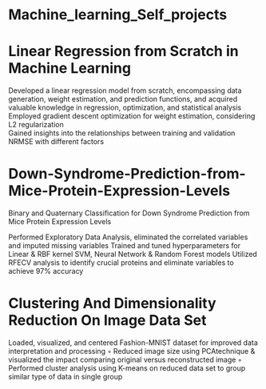 # Machine_learning_Self_projects
#  Linear Regression from Scratch in Machine Learning

Developed a linear regression model from scratch, encompassing data generation, weight estimation, and prediction functions, and acquired valuable knowledge in regression, optimization, and statistical analysis
Employed gradient descent optimization for weight estimation, considering L2 regularization \
Gained insights into the relationships between training and validation NRMSE with different factors



#  Down-Syndrome-Prediction-from-Mice-Protein-Expression-Levels
 Binary and Quaternary Classification for Down Syndrome Prediction from Mice Protein Expression Levels

Performed Exploratory Data Analysis, eliminated the correlated variables and imputed missing variables
Trained and tuned hyperparameters for Linear & RBF kernel SVM, Neural Network & Random Forest models
Utilized RFECV analysis to identify crucial proteins and eliminate variables to achieve 97% accuracy

# Clustering And Dimensionality Reduction On Image Data Set 
Loaded, visualized, and centered Fashion-MNIST dataset for improved data interpretation and processing
◦ Reduced image size using PCAtechnique & visualized the impact comparing original versus reconstructed image ◦ Performed cluster analysis using K-means on reduced data set to group similar type of data in single group
